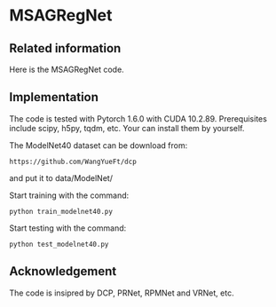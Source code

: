 # MSAGRegNet
## Related information
<!--Here is the code of "VRNet: Learning the Rectified Virtual Corresponding Points for 3D Point Cloud Registration" (``https://ieeexplore.ieee.org/abstract/document/9681904``), which proposes to rectify the virtual corresponding points to avoid the degeneration problem.-->
Here is the MSAGRegNet code.

<!--Note: the code is being prepared. -->

## Implementation
The code is tested with Pytorch 1.6.0 with CUDA 10.2.89. Prerequisites include scipy, h5py, tqdm, etc. Your can install them by yourself.

The ModelNet40 dataset can be download from:
```
https://github.com/WangYueFt/dcp
```
and put it to data/ModelNet/

Start training with the command:
```
python train_modelnet40.py
```

Start testing with the command:
```
python test_modelnet40.py
```

## Acknowledgement
The code is insipred by DCP, PRNet, RPMNet and VRNet, etc.
